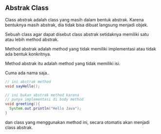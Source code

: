 ## Abstrak Class
Class abstrak adalah class yang masih dalam bentuk abstrak. Karena bentuknya masih abstrak, dia tidak bisa dibuat langsung menjadi objek.

Sebuah class agar dapat disebut class abstrak setidaknya memiliki satu atau lebih method abstrak.

Method abstrak adalah method yang tidak memiliki implementasi atau tidak ada bentuk konkritnya.

Method abstrak itu adalah method yang tidak memiliki isi.

Cuma ada nama saja..

```java
// ini abstrak method
void sayHello();

// ini bukan abstrak method karena
// punya implementasi di body method
void greeting(){
  System.out.println("Hello Java");
}
```
dan class yang menggunakan method ini, secara otomatis akan menjadi class abstrak.

